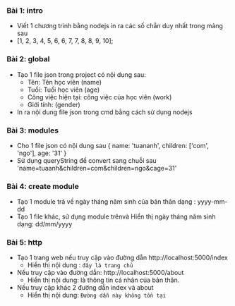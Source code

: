 ### Bài 1: intro
- Viết 1 chương trình bằng nodejs in ra các số chẵn duy nhất trong mảng sau
- [1, 2, 3, 4, 5, 6, 6, 7, 7, 8, 8, 9, 10];

### Bài 2: global
- Tạo 1 file json trong project có nội dung sau:
    + Tên: Tên học viên (name)
    + Tuổi: Tuổi học viên (age)
    + Công việc hiện tại: công việc của học viên (work)
    + Giới tính: (gender)
- In ra nội dung file json trong cmd bằng cách sử dụng nodejs 

### Bài 3: modules
- Cho 1 file json có nội dung sau
  { name: 'tuananh', children: ['com', 'ngo'], age: '31' }
- Sử dụng queryString để convert sang chuỗi sau
  'name=tuaanh&children=com&children=ngo&cage=31'

### Bài 4: create module
- Tạo 1 module trả về ngày tháng năm sinh của bản thân dạng : yyyy-mm-dd
- Tạo 1 file khác, sử dụng module trênvà Hiển thị ngày tháng năm sinh dạng: dd/mm/yyyy

### Bài 5: http
- Tạo 1 trang web nếu truy cập vào đường dẫn http://localhost:5000/index
  - Hiển thị nội dung : `đây là trang chủ`
- Nếu truy cập vào đường dẫn: http://localhost:5000/about
  - Hiển thị nội dung: là thông tin cá nhân của bản thân.
- Nếu truy cập khác 2 đường dẫn index và about
  - Hiển thị nội dung: `Đường dẫn này không tồn tại`
